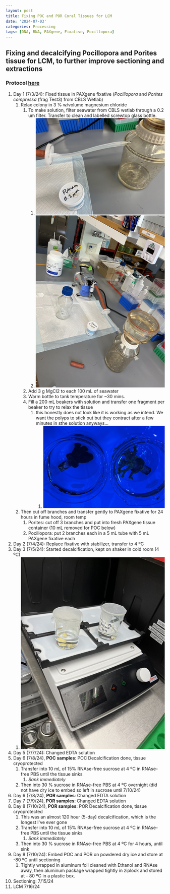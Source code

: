 ```yaml
---
layout: post
title: Fixing POC and POR Coral Tissues for LCM
date: '2024-07-03'
categories: Processing
tags: [DNA, RNA, PAXgene, Fixative, Pocillopora]
---
```


## Fixing and decalcifying Pocillopora and Porites tissue for LCM, to further improve sectioning and extractions

### Protocol [here](https://zdellaert.github.io/ZD_Putnam_Lab_Notebook/PAXgene-Fix-Decalc-Protocol/)

1. Day 1 (7/3/24): Fixed tissue in PAXgene fixative (*Pocillopora* and *Porites compressa* (frag Test3) from CBLS Wetlab)
   1. Relax colony in 3 % w/volume magnesium chloride 
      1. To make solution, filter seawater from CBLS wetlab through a 0.2 um filter. Transfer to clean and labelled screwtop glass bottle.
         1. ![FSW_2.jpeg](https://github.com/zdellaert/ZD_Putnam_Lab_Notebook/blob/master/images/protocols/PAXgene_fix/FSW_2.jpeg?raw=true)
         2. ![FSW.jpeg](https://github.com/zdellaert/ZD_Putnam_Lab_Notebook/blob/master/images/protocols/PAXgene_fix/FSW.jpeg?raw=true)
      2. Add 3 g MgCl2 to each 100 mL of seawater
      3. Warm bottle to tank temperature for ~30 mins.
      4. Fill a 200 mL beakers with solution and transfer one fragment per beaker to try to relax the tissue
         1. this honestly does not look like it is working as we intend. We want the polyps to stick out but they contract after a few minutes in sthe solution anyways...
            1. ![relax.jpeg](https://github.com/zdellaert/ZD_Putnam_Lab_Notebook/blob/master/images/protocols/PAXgene_fix/relax.jpeg?raw=true)
   2. Then cut off branches and transfer gently to PAXgene fixative for 24 hours in fume hood, room temp
      1. Porites: cut off 3 branches and put into fresh PAXgene tissue container (10 mL removed for POC below)
      2. Pocillopora: put 2 branches each in a 5 mL tube with 5 mL PAXgene fixative each
2. Day 2 (7/4/24): Replace fixative with stabilizer, transfer to 4 ºC
3. Day 3 (7/5/24): Started decalcification, kept on shaker in cold room (4 ºC)
   1. ![decalc.jpeg](https://github.com/zdellaert/ZD_Putnam_Lab_Notebook/blob/master/images/protocols/PAXgene_fix/decalc.jpg?raw=true)
4. Day 5 (7/7/24): Changed EDTA solution
5. Day 6 (7/8/24), **POC samples**: POC Decalcification done, tissue cryoprotected
   1. Transfer into 10 mL of 15% RNAse-free sucrose at 4 ºC in RNAse-free PBS until the tissue sinks
      1. *Sank immediately*
   2. Then into 30 % sucrose in RNAse-free PBS at 4 ºC overnight (did not have dry ice to embed so left in sucrose until 7/10/24)
6. Day 6 (7/8/24), **POR samples**: Changed EDTA solution
7. Day 7 (7/9/24), **POR samples**: Changed EDTA solution
8. Day 8 (7/10/24), **POR samples**: POR Decalcification done, tissue cryoprotected
   1. This was an almost 120 hour (5-day) decalcification, which is the longest I've ever gone
   2. Transfer into 10 mL of 15% RNAse-free sucrose at 4 ºC in RNAse-free PBS until the tissue sinks 
      1. *Sank immediately*
   3. Then into 30 % sucrose in RNAse-free PBS at 4 ºC for 4 hours, until sink
9. Day 8 (7/10/24): Embed POC and POR on powdered dry ice and store at -80 ºC until sectioning
   1. Tightly wrapped in aluminum foil cleaned with Ethanol and RNAse away, then aluminum package wrapped tightly in ziplock and stored at - 80 ºC in a plastic box.
10. Sectioning: 7/15/24
11. LCM 7/16/24